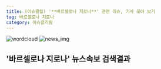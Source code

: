 ```yaml
---
title: (이슈클립) '**바르셀로나 지로나**' 관련 이슈, 기사 모아 보기
tag: 바르셀로나 지로나
category: 이슈클리핑
---
```

![wordcloud](https://s3.ap-northeast-2.amazonaws.com/lyrics101-wordcloud/2018-09-24-1537738574.png)
![news_img](https://user-images.githubusercontent.com/42597476/44507050-1206f400-a6e4-11e8-8d98-7ffbfebb353f.png)
## **'**바르셀로나 지로나**'** 뉴스속보 검색결과

